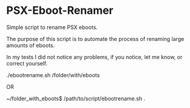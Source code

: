 # PSX-Eboot-Renamer

Simple script to rename PSX eboots.

The purpose of this script is to automate the process of renaming large amounts of eboots.

In my tests I did not notice any problems, if you notice, let me know, or correct yourself.

./ebootrename.sh /folder/with/eboots

OR

~/folder_with_eboots$ /path/to/script/ebootrename.sh .

